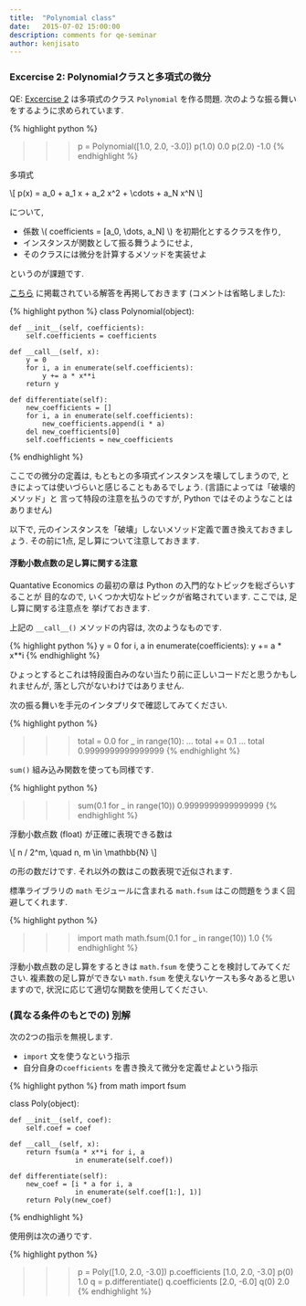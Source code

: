 ```yaml
---
title:  "Polynomial class"
date:   2015-07-02 15:00:00
description: comments for qe-seminar
author: kenjisato
---
```


### Excercise 2: Polynomialクラスと多項式の微分

QE: [Excercise 2][qeex2] は多項式のクラス `Polynomial` を作る問題.
次のような振る舞いをするように求められています.

{% highlight python %}
>>> p = Polynomial([1.0, 2.0, -3.0])
>>> p(1.0)
0.0
>>> p(2.0)
-1.0
{% endhighlight %}

多項式

\\[
  p(x) = a\_0 + a\_1 x + a\_2 x\^2 + \cdots + a\_N x\^N
\\]

について,

- 係数 \\( coefficients = [a\_0, \dots, a\_N] \\) を初期化とするクラスを作り,
- インスタンスが関数として振る舞うようにせよ,
- そのクラスには微分を計算するメソッドを実装せよ

というのが課題です.

[こちら][qesol2] に掲載されている解答を再掲しておきます (コメントは省略しました):

{% highlight python %}
class Polynomial(object):

    def __init__(self, coefficients):
        self.coefficients = coefficients

    def __call__(self, x):
        y = 0
        for i, a in enumerate(self.coefficients):
            y += a * x**i
        return y

    def differentiate(self):
        new_coefficients = []
        for i, a in enumerate(self.coefficients):
            new_coefficients.append(i * a)
        del new_coefficients[0]
        self.coefficients = new_coefficients
{% endhighlight %}

ここでの微分の定義は, もともとの多項式インスタンスを壊してしまうので,
ときによっては使いづらいと感じることもあるでしょう. (言語によっては「破壊的メソッド」と
言って特段の注意を払うのですが, Python ではそのようなことはありません)

以下で, 元のインスタンスを「破壊」しないメソッド定義で置き換えておきましょう.
その前に1点, 足し算について注意しておきます.

#### 浮動小数点数の足し算に関する注意

Quantative Economics の最初の章は Python の入門的なトピックを総ざらいすることが
目的なので, いくつか大切なトピックが省略されています. ここでは, 足し算に関する注意点を
挙げておきます.


上記の `__call__()` メソッドの内容は, 次のようなものです.

{% highlight python %}
y = 0
for i, a in enumerate(coefficients):
    y += a * x**i
{% endhighlight %}

ひょっとするとこれは特段面白みのない当たり前に正しいコードだと思うかもしれませんが,
落とし穴がないわけではありません.

次の振る舞いを手元のインタプリタで確認してみてください.

{% highlight python %}
>>> total = 0.0
>>> for _ in range(10):
...     total += 0.1
...
>>> total
0.9999999999999999
{% endhighlight %}

`sum()` 組み込み関数を使っても同様です.

{% highlight python %}
>>> sum(0.1 for _ in range(10))
0.9999999999999999
{% endhighlight %}

浮動小数点数 (float) が正確に表現できる数は

\\[
    n / 2^m, \quad n, m \in \mathbb{N}
\\]

の形の数だけです. それ以外の数はこの数表現で近似されます.


標準ライブラリの `math` モジュールに含まれる `math.fsum` はこの問題をうまく回避してくれます.

{% highlight python %}
>>> import math
>>> math.fsum(0.1 for _ in range(10))
1.0
{% endhighlight %}

浮動小数点数の足し算をするときは `math.fsum` を使うことを検討してみてください.
複素数の足し算ができない `math.fsum` を使えないケースも多々あると思いますので,
状況に応じて適切な関数を使用してください.

### (異なる条件のもとでの) 別解

次の2つの指示を無視します.

- `import` 文を使うなという指示
- 自分自身の`coefficients` を書き換えて微分を定義せよという指示

{% highlight python %}
from math import fsum

class Poly(object):

    def __init__(self, coef):
        self.coef = coef

    def __call__(self, x):
        return fsum(a * x**i for i, a
                    in enumerate(self.coef))

    def differentiate(self):
        new_coef = [i * a for i, a
                    in enumerate(self.coef[1:], 1)]
        return Poly(new_coef)
{% endhighlight %}

使用例は次の通りです.

{% highlight python %}
>>> p = Poly([1.0, 2.0, -3.0])
>>> p.coefficients
[1.0, 2.0, -3.0]
>>> p(0)
1.0
>>> q = p.differentiate()
>>> q.coefficients
[2.0, -6.0]
>>> q(0)
2.0
{% endhighlight %}




[qeex]:  http://quant-econ.net/py/python_oop.html#exercises
[qeex2]: http://quant-econ.net/py/python_oop.html#exercise-2
[qesol2]: http://nbviewer.ipython.org/github/QuantEcon/QuantEcon.py/blob/master/solutions/oop_solutions.ipynb#Exercise-2
